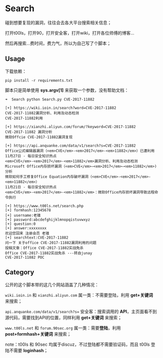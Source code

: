 # Search

碰到想要复现的漏洞，往往会去各大平台搜索相关信息；

打开t00ls，打开90，打开安全客，打开wiki，打开各位师傅的博客...

然后再搜索...费时间，费力气，所以为自己写了个脚本；

## Usage

下载依赖：

```
pip install -r requirements.txt
```

脚本只是简单使用 **sys.argv[1]** 来获取一个参数，没有帮助文档：

```
➜  Search python Search.py CVE-2017-11882  

[+] https://wiki.ioin.in/search?word=CVE-2017-11882
CVE-2017-11882漏洞分析、利用及动态检测
CVE-2017-11882利用

[+] https://xianzhi.aliyun.com/forum/?keyword=CVE-2017-11882
CVE-2017-11882 漏洞分析
微软Offcie CVE-2017-11882漏洞复现

[+] https://api.anquanke.com/data/v1/search?s=CVE-2017-11882
Office公式编辑器漏洞（<em>CVE</em>-<em>2017</em>-<em>11882</em>）已遭利用
11月27日 - 每日安全知识热点
<em>CVE</em>-<em>2017</em>-<em>11882</em>漏洞分析、利用及动态检测
Microsoft Office内存损坏漏洞（<em>CVE</em>–<em>2017</em>–<em>11882</em>)分析
微软如何手工修复Office Equation内存破坏漏洞（<em>CVE</em>-<em>2017</em>-<em>11882</em>）
11月21日 - 每日安全知识热点
<em>CVE</em>-<em>2017</em>-<em>11882</em>：微软Office内存损坏漏洞导致远程命令执行

[+] https://www.t00ls.net/search.php
[+] formhash:12345678
[+] username:老锥
[+] password:abcdefghijklmnopqistuvwxyz
[+] question:0
[+] answer:xxxxxxxx
欢迎您回来 注册会员 老锥
[+] searchtext:CVE-2017-11882
问一下 关于office CVE-2017-11882漏洞利用的问题
投稿文章：Office CVE-2017-11882实战免杀
Office CVE-2017-11882实战免杀 ---转自junay
CVE-2017-11882 POC
```

## Category

公开的这个脚本带的这几个网站涵盖了几种情况：

`wiki.ioin.in` 和 `xianzhi.aliyun.com` 属一类：不需要登陆，利用 **get+关键词** 来搜索；

`api.anquanke.com/data/v1/search?s=` 安全客：搜索调用的 **API**，主页面看不到源代码，需要找到API的位置，同样利用 **get+关键词** 来搜索；

`www.t00ls.net` 和 `forum.90sec.org` 属一类：需要**登陆**，利用 **post+formhash+关键词** 来搜索；

note：t00ls 和 90sec 均属于discuz，不过登陆都不需要验证码，而且 t00ls 登陆不需要 **loginhash**；